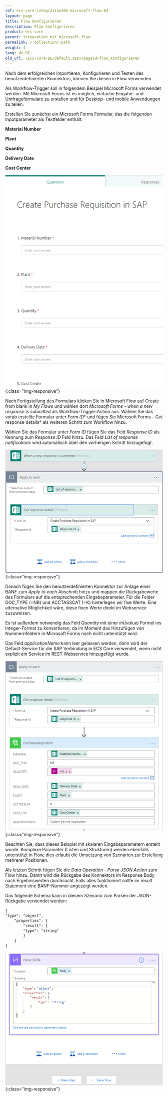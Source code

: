 ```yaml
---
ref: ecs-core-integration365-microsoft-flow-04
layout: page
title: Flow konfigurieren
description: Flow konfigurieren
product: ecs-core
parent: integration_mit_microsoft_flow
permalink: /:collection/:path
weight: 4
lang: de_DE
old_url: /ECS-Core-DE/default.aspx?pageid=flow_konfigurieren
---
```


Nach dem erfolgreichen Importieren, Konfigurieren und Testen des benutzerdefinierten Konnektors, können Sie diesen in Flow verwenden.  

Als Workflow-Trigger soll in folgendem Beispiel Microsoft Forms verwendet werden. Mit Microsoft Forms ist es möglich, einfache Eingabe- und Umfrageformulare zu erstellen und für Desktop- und mobile Anwendungen zu teilen.  


Erstellen Sie zunächst ein Microsoft Forms Formular, das die folgenden Inputparameter als Textfelder enthält:



**Material Number** 

**Plant**

**Quantity**

**Delivery Date**

**Cost Center** 

![ecscore_flow_9](/img/content/ecscore_flow_9.png){:class="img-responsive"}

Nach Fertigstellung des Formulars klicken Sie in Microsoft Flow auf Create from blank in *My Flows* und wählen dort *Microsoft Forms - when a new response is submitted*  als Workflow-Trigger-Action aus. Wählen Sie das vorab erstellte Formular unter *Form ID** und fügen Sie Microsoft Forms - Get response details* als weiteren Schritt zum Workflow hinzu. 

Wählen Sie das Formular unter *Form ID*  fügen Sie das Feld *Response ID* als Kennung zum *Response ID* Feld hinzu. Das Feld *List of response notifications* wird automatisch über den vorherigen Schritt hinzugefügt.  

![ecscore_flow_10](/img/content/ecscore_flow_10.png){:class="img-responsive"}

Danach fügen Sie den benutzerdefinierten Konnektor zur Anlage einer BANF zum *Apply to each* Abschnitt hinzu und mappen die Rückgabewerte des Formulars auf die entsprechenden Eingabeparameter. Für die Felder DOC_TYPE (=NB) und ACCTASSCAT (=K) hinterlegen wir fixe Werte. Eine alternative Möglichkeit wäre, diese fixen Werte direkt im Webservice zuzuweisen. 

Es ist außerdem notwendig das Feld *Quantity* mit einer *int(value)* Formel ins Integer-Format zu konvertieren, da im Moment 
das Hinzufügen von Nummernfeldern in Microsoft Forms noch nicht unterstützt wird. 

Das Feld *applicationName* kann leer gelassen werden, dann wird der Default-Service für die SAP Verbindung in ECS Core verwendet, wenn nicht explizit ein Service im REST Webservice hinzugefügt wurde.   

![ecscore_flow_11](/img/content/ecscore_flow_11.png){:class="img-responsive"}

Beachten Sie, dass dieses Beispiel mit skalaren Eingabeparametern erstellt wurde. Komplexe Parameter (Listen und Strukturen) werden 
ebenfalls unterstützt in Flow, dies erlaubt die Umsetzung von Szenarien zur Erstellung mehrerer Positionen. 
 
Als letzten Schritt fügen Sie die *Data Operation - Parse JSON Action* zum Flow hinzu. Damit wird die Rückgabe des Konnektors im Response Body nach Ergebniswerten durchsucht. Falls alles funktioniert sollte im result  Statement eine BANF-Nummer angezeigt werden.

Das folgende Schema kann in diesem Szenario zum Parsen der JSON-Rückgabe verwendet werden: 

```
{
"type": "object",
	"properties": {
		"result": {
		"type": "string"
		}
	}
}
```

![ecscore_flow_12](/img/content/ecscore_flow_12.png){:class="img-responsive"}